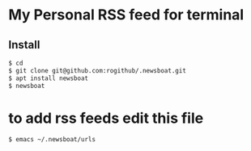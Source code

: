 # My Personal RSS feed for terminal

## Install

``` bash
$ cd
$ git clone git@github.com:rogithub/.newsboat.git
$ apt install newsboat
$ newsboat
```

# to add rss feeds edit this file
``` bash
$ emacs ~/.newsboat/urls
```
